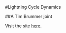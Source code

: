 #Lightning Cycle Dynamics

##A Tim Brummer joint

Visit the site [here](https://www.lightningbikes.com/).
